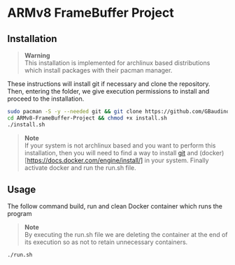 # ARMv8 FrameBuffer Project

## Installation

> **Warning**  
> This installation is implemented for archlinux based distributions which install packages with their pacman manager.

These instructions will install git if necessary and clone the repository. Then, entering the folder, we give execution permissions to install and proceed to the installation.
```bash
sudo pacman -S -y --needed git && git clone https://github.com/GBaudino/ARMv8-FrameBuffer-Project
cd ARMv8-FrameBuffer-Project && chmod +x install.sh
./install.sh
```

> **Note**  
> If your system is not archlinux based and you want to perform this installation, then you will need to find a way to install [git](https://git-scm.com/downloads) and (docker)[https://docs.docker.com/engine/install/] in your system. Finally activate docker and run the run.sh file.


## Usage
The follow command build, run and clean Docker container which runs the program

> **Note**  
> By executing the run.sh file we are deleting the container at the end of its execution so as not to retain unnecessary containers.


```
./run.sh
```